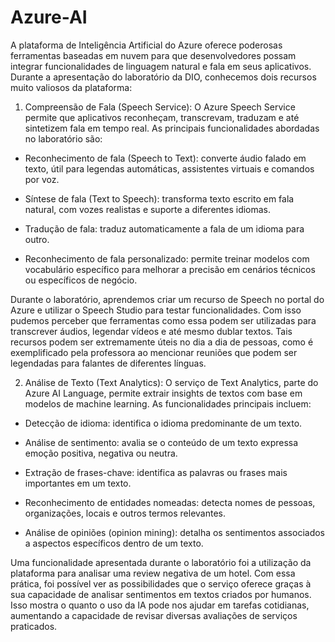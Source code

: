 # Azure-AI
A plataforma de Inteligência Artificial do Azure oferece poderosas ferramentas baseadas em nuvem para que desenvolvedores possam integrar funcionalidades de linguagem natural e fala em seus aplicativos. Durante a apresentação do laboratório da DIO, conhecemos dois recursos muito valiosos da plataforma:

1. Compreensão de Fala (Speech Service): O Azure Speech Service permite que aplicativos reconheçam, transcrevam, traduzam e até sintetizem fala em tempo real. As principais funcionalidades abordadas no laboratório são:

- Reconhecimento de fala (Speech to Text): converte áudio falado em texto, útil para legendas automáticas, assistentes virtuais e comandos por voz.

- Síntese de fala (Text to Speech): transforma texto escrito em fala natural, com vozes realistas e suporte a diferentes idiomas.

- Tradução de fala: traduz automaticamente a fala de um idioma para outro.

- Reconhecimento de fala personalizado: permite treinar modelos com vocabulário específico para melhorar a precisão em cenários técnicos ou específicos de negócio.

Durante o laboratório, aprendemos criar um recurso de Speech no portal do Azure e utilizar o Speech Studio para testar funcionalidades. Com isso pudemos perceber que ferramentas como essa podem ser utilizadas para transcrever áudios, legendar vídeos e até mesmo dublar textos. Tais recursos podem ser extremamente úteis no dia a dia de pessoas, como é exemplificado pela professora ao mencionar reuniões que podem ser legendadas para falantes de diferentes línguas.


2. Análise de Texto (Text Analytics): O serviço de Text Analytics, parte do Azure AI Language, permite extrair insights de textos com base em modelos de machine learning. As funcionalidades principais incluem:

- Detecção de idioma: identifica o idioma predominante de um texto.

- Análise de sentimento: avalia se o conteúdo de um texto expressa emoção positiva, negativa ou neutra.

- Extração de frases-chave: identifica as palavras ou frases mais importantes em um texto.

- Reconhecimento de entidades nomeadas: detecta nomes de pessoas, organizações, locais e outros termos relevantes.

- Análise de opiniões (opinion mining): detalha os sentimentos associados a aspectos específicos dentro de um texto.

Uma funcionalidade apresentada durante o laboratório foi a utilização da plataforma para analisar uma review negativa de um hotel. Com essa prática, foi possível ver as possibilidades que o serviço oferece graças à sua capacidade de analisar sentimentos em textos criados por humanos. Isso mostra o quanto o uso da IA pode nos ajudar em tarefas cotidianas, aumentando a capacidade de revisar diversas avaliações de serviços praticados. 
